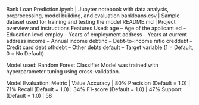 Bank Loan Prediction.ipynb | Jupyter notebook with data analysis, preprocessing, model building, and evaluation
bankloans.csv | Sample dataset used for training and testing the model
README.md | Project overview and instructions
Features Used:
age – Age of the applicant
ed – Education level
employ – Years of employment
address – Years at current address
income – Annual income
debtinc – Debt-to-income ratio
creddebt – Credit card debt
othdebt – Other debts
default – Target variable (1 = Default, 0 = No Default)

Model used:
Random Forest Classifier
Model was trained with hyperparameter tuning using cross-validation.

Model Evaluation:
Metric | Value
Accuracy | 80%
Precision (Default = 1.0) | 71%
Recall (Default = 1.0) | 34%
F1-score (Default = 1.0) | 47%
Support (Default = 1.0) | 58
